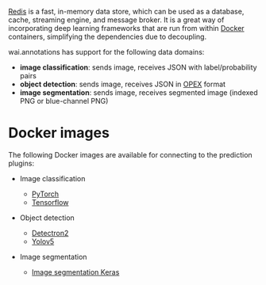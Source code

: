 [Redis](https://redis.io/) is a fast, in-memory data store, which can be used
as a database, cache, streaming engine, and message broker. It is a great way
of incorporating deep learning frameworks that are run from within 
[Docker](https://www.data-mining.co.nz/docker-for-data-scientists/) containers,
simplifying the dependencies due to decoupling. 

wai.annotations has support for the following data domains:

* **image classification**: sends image, receives JSON with label/probability pairs
* **object detection**: sends image, receives JSON in [OPEX](https://github.com/WaikatoLink2020/objdet-predictions-exchange-format) format
* **image segmentation**: sends image, receives segmented image (indexed PNG or blue-channel PNG)

# Docker images

The following Docker images are available for connecting to the prediction plugins:

* Image classification

    * [PyTorch](https://github.com/waikato-datamining/pytorch/tree/master/image-classification)
    * [Tensorflow](https://github.com/waikato-datamining/tensorflow/tree/master/image_classification)

* Object detection

    * [Detectron2](https://github.com/waikato-datamining/pytorch/tree/master/detectron2)  
    * [Yolov5](https://github.com/waikato-datamining/pytorch/tree/master/yolov5)
    
* Image segmentation

    * [Image segmentation Keras](https://github.com/waikato-datamining/tensorflow/tree/master/image-segmentation-keras)
